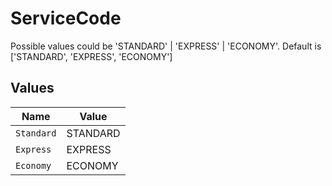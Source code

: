 # ServiceCode

Possible values could be 'STANDARD' | 'EXPRESS' | 'ECONOMY'. Default is ['STANDARD', 'EXPRESS', 'ECONOMY']


## Values

| Name       | Value      |
| ---------- | ---------- |
| `Standard` | STANDARD   |
| `Express`  | EXPRESS    |
| `Economy`  | ECONOMY    |